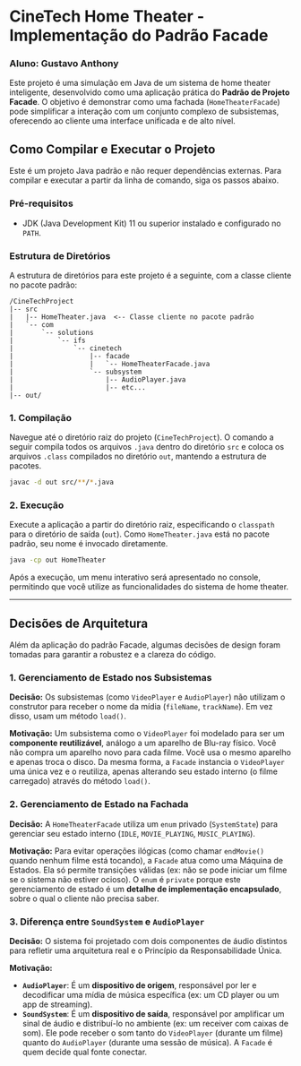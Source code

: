 # CineTech Home Theater - Implementação do Padrão Facade
### Aluno: Gustavo Anthony

Este projeto é uma simulação em Java de um sistema de home theater inteligente, desenvolvido como uma aplicação prática do **Padrão de Projeto Facade**. O objetivo é demonstrar como uma fachada (`HomeTheaterFacade`) pode simplificar a interação com um conjunto complexo de subsistemas, oferecendo ao cliente uma interface unificada e de alto nível.

## Como Compilar e Executar o Projeto

Este é um projeto Java padrão e não requer dependências externas. Para compilar e executar a partir da linha de comando, siga os passos abaixo.

### Pré-requisitos
* JDK (Java Development Kit) 11 ou superior instalado e configurado no `PATH`.

### Estrutura de Diretórios
A estrutura de diretórios para este projeto é a seguinte, com a classe cliente no pacote padrão:

```
/CineTechProject
|-- src
|   |-- HomeTheater.java  <-- Classe cliente no pacote padrão
|   `-- com
|       `-- solutions
|           `-- ifs
|               `-- cinetech
|                   |-- facade
|                   |   `-- HomeTheaterFacade.java
|                   `-- subsystem
|                       |-- AudioPlayer.java
|                       |-- etc...
|-- out/
```

### 1. Compilação
Navegue até o diretório raiz do projeto (`CineTechProject`). O comando a seguir compila todos os arquivos `.java` dentro do diretório `src` e coloca os arquivos `.class` compilados no diretório `out`, mantendo a estrutura de pacotes.

```bash
javac -d out src/**/*.java
```

### 2. Execução
Execute a aplicação a partir do diretório raiz, especificando o `classpath` para o diretório de saída (`out`). Como `HomeTheater.java` está no pacote padrão, seu nome é invocado diretamente.

```bash
java -cp out HomeTheater
```
Após a execução, um menu interativo será apresentado no console, permitindo que você utilize as funcionalidades do sistema de home theater.

---

## Decisões de Arquitetura

Além da aplicação do padrão Facade, algumas decisões de design foram tomadas para garantir a robustez e a clareza do código.

### 1. Gerenciamento de Estado nos Subsistemas
**Decisão:** Os subsistemas (como `VideoPlayer` e `AudioPlayer`) não utilizam o construtor para receber o nome da mídia (`fileName`, `trackName`). Em vez disso, usam um método `load()`.

**Motivação:** Um subsistema como o `VideoPlayer` foi modelado para ser um **componente reutilizável**, análogo a um aparelho de Blu-ray físico. Você não compra um aparelho novo para cada filme. Você usa o mesmo aparelho e apenas troca o disco. Da mesma forma, a `Facade` instancia o `VideoPlayer` uma única vez e o reutiliza, apenas alterando seu estado interno (o filme carregado) através do método `load()`.

### 2. Gerenciamento de Estado na Fachada
**Decisão:** A `HomeTheaterFacade` utiliza um `enum` privado (`SystemState`) para gerenciar seu estado interno (`IDLE`, `MOVIE_PLAYING`, `MUSIC_PLAYING`).

**Motivação:** Para evitar operações ilógicas (como chamar `endMovie()` quando nenhum filme está tocando), a `Facade` atua como uma Máquina de Estados. Ela só permite transições válidas (ex: não se pode iniciar um filme se o sistema não estiver ocioso). O `enum` é `private` porque este gerenciamento de estado é um **detalhe de implementação encapsulado**, sobre o qual o cliente não precisa saber.

### 3. Diferença entre `SoundSystem` e `AudioPlayer`
**Decisão:** O sistema foi projetado com dois componentes de áudio distintos para refletir uma arquitetura real e o Princípio da Responsabilidade Única.

**Motivação:**
* **`AudioPlayer`**: É um **dispositivo de origem**, responsável por ler e decodificar uma mídia de música específica (ex: um CD player ou um app de streaming).
* **`SoundSystem`**: É um **dispositivo de saída**, responsável por amplificar um sinal de áudio e distribuí-lo no ambiente (ex: um receiver com caixas de som). Ele pode receber o som tanto do `VideoPlayer` (durante um filme) quanto do `AudioPlayer` (durante uma sessão de música). A `Facade` é quem decide qual fonte conectar.
